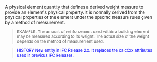 ﻿A physical element quantity that defines a derived weight measure to provide an element's physical property. It is normally derived from the physical properties of the element under the specific measure rules given by a method of measurement.

> <font size="-1">EXAMPLE: The amount of reinforcement used
		within a building element may be measured according to its weight. The actual
		size of the weight depends on the method of measurement
		used.</font>

> <font color="#0000FF" size="-1">HISTORY New entity in IFC Release 2.x.
		  It replaces the calcXxx attributes used in previous IFC
		  Releases.</font>
>
